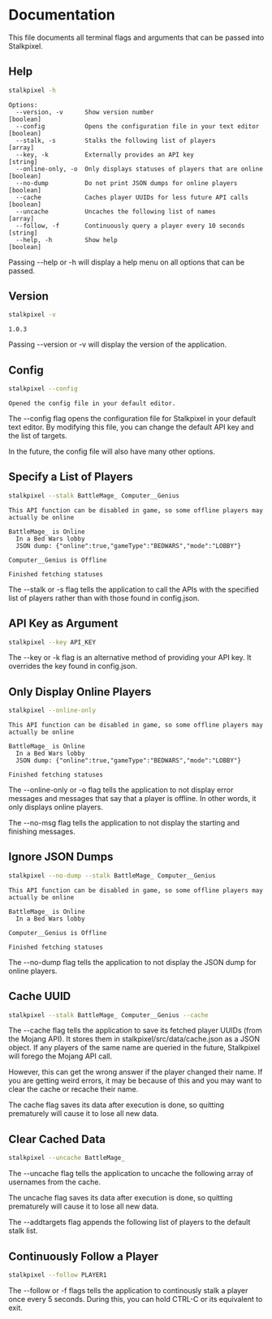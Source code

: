 # Documentation

This file documents all terminal flags and arguments that can be passed into Stalkpixel.

## Help
```sh
stalkpixel -h
```
```
Options:
  --version, -v      Show version number                               [boolean]
  --config           Opens the configuration file in your text editor  [boolean]
  --stalk, -s        Stalks the following list of players                [array]
  --key, -k          Externally provides an API key                     [string]
  --online-only, -o  Only displays statuses of players that are online [boolean]
  --no-dump          Do not print JSON dumps for online players        [boolean]
  --cache            Caches player UUIDs for less future API calls     [boolean]
  --uncache          Uncaches the following list of names                [array]
  --follow, -f       Continuously query a player every 10 seconds       [string]
  --help, -h         Show help                                         [boolean]
```

Passing --help or -h will display a help menu on all options that can be passed.

## Version
```sh
stalkpixel -v
```
```
1.0.3
```

Passing --version or -v will display the version of the application.

## Config
```sh
stalkpixel --config
```
```
Opened the config file in your default editor.
```

The --config flag opens the configuration file for Stalkpixel in your default text editor. By modifying this file, you can change the default API key and the list of targets.

In the future, the config file will also have many other options.

## Specify a List of Players
```sh
stalkpixel --stalk BattleMage_ Computer__Genius
```
```
This API function can be disabled in game, so some offline players may actually be online

BattleMage_ is Online
  In a Bed Wars lobby
  JSON dump: {"online":true,"gameType":"BEDWARS","mode":"LOBBY"}

Computer__Genius is Offline

Finished fetching statuses
```

The --stalk or -s flag tells the application to call the APIs with the specified list of players rather than with those found in config.json.

## API Key as Argument
```sh
stalkpixel --key API_KEY
```

The --key or -k flag is an alternative method of providing your API key. It overrides the key found in config.json.

## Only Display Online Players
```sh
stalkpixel --online-only
```
```
This API function can be disabled in game, so some offline players may actually be online

BattleMage_ is Online
  In a Bed Wars lobby
  JSON dump: {"online":true,"gameType":"BEDWARS","mode":"LOBBY"}

Finished fetching statuses
```

The --online-only or -o flag tells the application to not display error messages and messages that say that a player is offline. In other words, it only displays online players.

The --no-msg flag tells the application to not display the starting and finishing messages.

## Ignore JSON Dumps
```sh
stalkpixel --no-dump --stalk BattleMage_ Computer__Genius
```
```
This API function can be disabled in game, so some offline players may actually be online

BattleMage_ is Online
  In a Bed Wars lobby

Computer__Genius is Offline

Finished fetching statuses
```

The --no-dump flag tells the application to not display the JSON dump for online players.

## Cache UUID
```sh
stalkpixel --stalk BattleMage_ Computer__Genius --cache
```

The --cache flag tells the application to save its fetched player UUIDs (from the Mojang API). It stores them in stalkpixel/src/data/cache.json as a JSON object. If any players of the same name are queried in the future, Stalkpixel will forego the Mojang API call.

However, this can get the wrong answer if the player changed their name. If you are getting weird errors, it may be because of this and you may want to clear the cache or recache their name.

The cache flag saves its data after execution is done, so quitting prematurely will cause it to lose all new data.

## Clear Cached Data
```sh
stalkpixel --uncache BattleMage_
```

The --uncache flag tells the application to uncache the following array of usernames from the cache.

The uncache flag saves its data after execution is done, so quitting prematurely will cause it to lose all new data.

The --addtargets flag appends the following list of players to the default stalk list.

## Continuously Follow a Player
```sh
stalkpixel --follow PLAYER1
```

The --follow or -f flags tells the application to continously stalk a player once every 5 seconds. During this, you can hold CTRL-C or its equivalent to exit.
